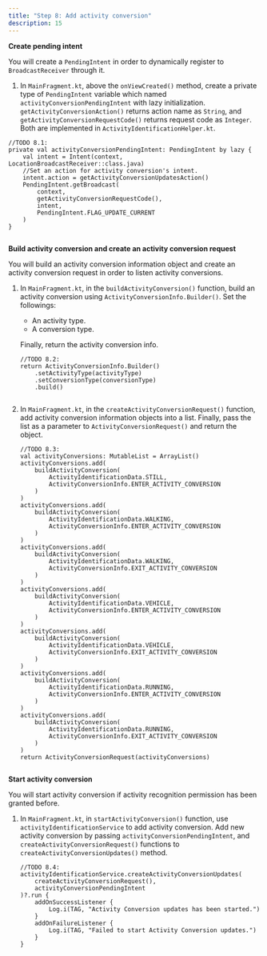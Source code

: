 ```yaml
---
title: "Step 8: Add activity conversion"
description: 15
---
```


**Create pending intent**

You will create a `PendingIntent` in order to dynamically register to `BroadcastReceiver` through it.

1. In `MainFragment.kt`, above the `onViewCreated()` method, create a private type of `PendingIntent` variable which named `activityConversionPendingIntent` with lazy initialization. `getActivityConversionAction()` returns action name as `String`, and `getActivityConversionRequestCode()` returns request code as `Integer`. Both are implemented in `ActivityIdentificationHelper.kt`.

<pre><div id="copy-button17" class="copy-btn" title="Copy" onclick="copyCode(this.id)"></div><code>//TODO 8.1:
private val activityConversionPendingIntent: PendingIntent by lazy {
    val intent = Intent(context, LocationBroadcastReceiver::class.java)
    //Set an action for activity conversion's intent.
    intent.action = getActivityConversionUpdatesAction()
    PendingIntent.getBroadcast(
        context,
        getActivityConversionRequestCode(),
        intent,
        PendingIntent.FLAG_UPDATE_CURRENT
    )
}
<span class="pln">
</span></code></pre>

**Build activity conversion and create an activity conversion request**

You will build an activity conversion information object and create an activity conversion request in order to listen activity conversions.

1. In `MainFragment.kt`, in the `buildActivityConversion()` function, build an activity conversion using `ActivityConversionInfo.Builder()`. Set the followings: 

   - An activity type.
   - A conversion type.

   Finally, return the activity conversion info.

   <pre><div id="copy-button17" class="copy-btn" title="Copy" onclick="copyCode(this.id)"></div><code>//TODO 8.2:
   return ActivityConversionInfo.Builder()
       .setActivityType(activityType)
       .setConversionType(conversionType)
       .build()
   <span class="pln">
   </span></code></pre>

2. In `MainFragment.kt`, in the `createActivityConversionRequest()` function, add activity conversion information objects into a list. Finally, pass the list as a parameter to `ActivityConversionRequest()` and return the object.

   <pre><div id="copy-button17" class="copy-btn" title="Copy" onclick="copyCode(this.id)"></div><code>//TODO 8.3:
   val activityConversions: MutableList<ActivityConversionInfo> = ArrayList()
   activityConversions.add(
       buildActivityConversion(
           ActivityIdentificationData.STILL,
           ActivityConversionInfo.ENTER_ACTIVITY_CONVERSION
       )
   )
   activityConversions.add(
       buildActivityConversion(
           ActivityIdentificationData.WALKING,
           ActivityConversionInfo.ENTER_ACTIVITY_CONVERSION
       )
   )
   activityConversions.add(
       buildActivityConversion(
           ActivityIdentificationData.WALKING,
           ActivityConversionInfo.EXIT_ACTIVITY_CONVERSION
       )
   )
   activityConversions.add(
       buildActivityConversion(
           ActivityIdentificationData.VEHICLE,
           ActivityConversionInfo.ENTER_ACTIVITY_CONVERSION
       )
   )
   activityConversions.add(
       buildActivityConversion(
           ActivityIdentificationData.VEHICLE,
           ActivityConversionInfo.EXIT_ACTIVITY_CONVERSION
       )
   )
   activityConversions.add(
       buildActivityConversion(
           ActivityIdentificationData.RUNNING,
           ActivityConversionInfo.ENTER_ACTIVITY_CONVERSION
       )
   )
   activityConversions.add(
       buildActivityConversion(
           ActivityIdentificationData.RUNNING,
           ActivityConversionInfo.EXIT_ACTIVITY_CONVERSION
       )
   )
   return ActivityConversionRequest(activityConversions)
   <span class="pln">
   </span></code></pre>

**Start activity conversion**

You will start activity conversion if activity recognition permission has been granted before.

1. In `MainFragment.kt`, in `startActivityConversion()` function, use `activityIdentificationService` to add activity conversion. Add new activity conversion by passing `activityConversionPendingIntent`, and `createActivityConversionRequest()` functions to `createActivityConversionUpdates()` method.

   <pre><div id="copy-button17" class="copy-btn" title="Copy" onclick="copyCode(this.id)"></div><code>//TODO 8.4:
   activityIdentificationService.createActivityConversionUpdates(
       createActivityConversionRequest(),
       activityConversionPendingIntent
   )?.run {
       addOnSuccessListener {
           Log.i(TAG, "Activity Conversion updates has been started.")
       }
       addOnFailureListener {
           Log.i(TAG, "Failed to start Activity Conversion updates.")
       }
   }
   <span class="pln">
   </span></code></pre>